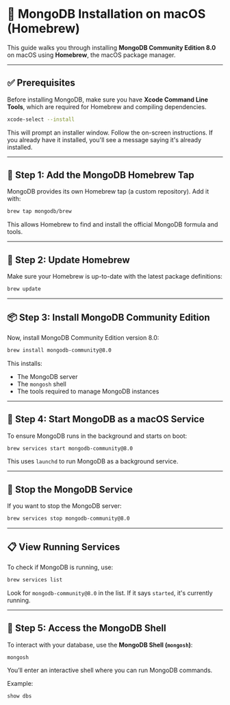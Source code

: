 # 🧩 MongoDB Installation on macOS (Homebrew)

This guide walks you through installing **MongoDB Community Edition 8.0** on macOS using **Homebrew**, the macOS package manager.

---

## ✅ Prerequisites

Before installing MongoDB, make sure you have **Xcode Command Line Tools**, which are required for Homebrew and compiling dependencies.

```bash
xcode-select --install
```

This will prompt an installer window. Follow the on-screen instructions. If you already have it installed, you'll see a message saying it's already installed.

---

## 🍺 Step 1: Add the MongoDB Homebrew Tap

MongoDB provides its own Homebrew tap (a custom repository). Add it with:

```bash
brew tap mongodb/brew
```

This allows Homebrew to find and install the official MongoDB formula and tools.

---

## 🔄 Step 2: Update Homebrew

Make sure your Homebrew is up-to-date with the latest package definitions:

```bash
brew update
```

---

## 📦 Step 3: Install MongoDB Community Edition

Now, install MongoDB Community Edition version 8.0:

```bash
brew install mongodb-community@8.0
```

This installs:

- The MongoDB server
- The `mongosh` shell
- The tools required to manage MongoDB instances

---

## 🚀 Step 4: Start MongoDB as a macOS Service

To ensure MongoDB runs in the background and starts on boot:

```bash
brew services start mongodb-community@8.0
```

This uses `launchd` to run MongoDB as a background service.

---

## 🛑 Stop the MongoDB Service

If you want to stop the MongoDB server:

```bash
brew services stop mongodb-community@8.0
```

---

## 📋 View Running Services

To check if MongoDB is running, use:

```bash
brew services list
```

Look for `mongodb-community@8.0` in the list. If it says `started`, it's currently running.

---

## 🧠 Step 5: Access the MongoDB Shell

To interact with your database, use the **MongoDB Shell (`mongosh`)**:

```bash
mongosh
```

You’ll enter an interactive shell where you can run MongoDB commands.

Example:

```js
show dbs
```
